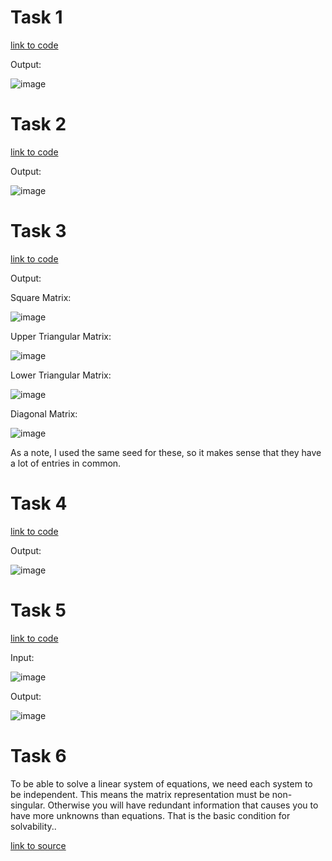 # Task 1

[link to code](https://github.com/SethCorb/math4610/blob/051b5788d1dacc8ccafeef98f880cc1140146a38/software/Matrix.py)

Output:

![image](https://user-images.githubusercontent.com/89805209/142676822-323c2f75-8a5b-40bc-a4f6-dee2f86cd17d.png)


# Task 2

[link to code](https://github.com/SethCorb/math4610/blob/051b5788d1dacc8ccafeef98f880cc1140146a38/software/Matrix.py)

Output:

![image](https://user-images.githubusercontent.com/89805209/142677111-da04f70c-6a1b-4bda-a8e8-b3be20db79cc.png)

# Task 3

[link to code](https://github.com/SethCorb/math4610/blob/051b5788d1dacc8ccafeef98f880cc1140146a38/software/Matrix.py)

Output:

Square Matrix:

![image](https://user-images.githubusercontent.com/89805209/142677241-abe1938c-051f-44cb-aeb5-e1cac554e725.png)

Upper Triangular Matrix:

![image](https://user-images.githubusercontent.com/89805209/142677312-12f66861-16a2-469b-9b56-8a7e7082ea93.png)

Lower Triangular Matrix:

![image](https://user-images.githubusercontent.com/89805209/142677353-0285b1fa-2e72-4e3d-9392-c1323f3920d2.png)

Diagonal Matrix:

![image](https://user-images.githubusercontent.com/89805209/142677407-2b74cfb6-d04e-4221-9d8a-e2d1be187903.png)

As a note, I used the same seed for these, so it makes sense that they have a lot of entries in common.

# Task 4

[link to code](https://github.com/SethCorb/math4610/blob/051b5788d1dacc8ccafeef98f880cc1140146a38/software/Matrix.py)

Output: 

![image](https://user-images.githubusercontent.com/89805209/142677688-e767c593-fc1f-465f-abb4-7c991793df45.png)


# Task 5

[link to code](https://github.com/SethCorb/math4610/blob/051b5788d1dacc8ccafeef98f880cc1140146a38/software/Matrix.py)

Input:

![image](https://user-images.githubusercontent.com/89805209/142677814-05e69f1e-ef64-4cae-94eb-4e2c79b36e87.png)

Output:

![image](https://user-images.githubusercontent.com/89805209/142677831-a1b19cb1-aca4-4279-bb1f-216f3afe5d5e.png)

# Task 6

To be able to solve a linear system of equations, we need each system to be independent. This means the matrix representation must be non-singular. Otherwise you will have redundant information that causes you to have more unknowns than equations. That is the basic condition for solvability..

[link to source](https://en.wikipedia.org/wiki/System_of_linear_equations#Properties)

